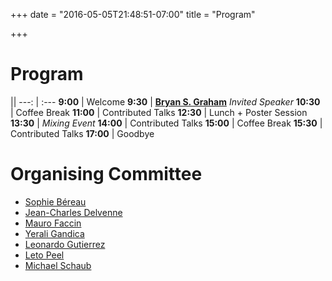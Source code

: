 +++
date = "2016-05-05T21:48:51-07:00"
title = "Program"

+++

# Program

||
---: | :---
**9:00**  | Welcome
**9:30**  | **[Bryan S. Graham][1]** *Invited Speaker*
**10:30** | Coffee Break
**11:00** | Contributed Talks
**12:30** | Lunch + Poster Session
**13:30** | *Mixing Event*
**14:00** | Contributed Talks
**15:00** | Coffee Break
**15:30** | Contributed Talks
**17:00** | Goodbye


[1]: http://bryangraham.github.io/econometrics/about/ "Graham home page"

# Organising Committee

- [Sophie Béreau](http://perso.uclouvain.be/sophie.bereau/presentation.html)
- [Jean-Charles Delvenne](http://perso.uclouvain.be/jean-charles.delvenne/)
- [Mauro Faccin](http://maurofaccin.bitbucket.org/)
- [Yerali Gandica](https://sites.google.com/site/ygandica/)
- [Leonardo Gutierrez](http://www.uclouvain.be/leonardo.gutierrez)
- [Leto Peel](https://piratepeel.github.io/)
- [Michael Schaub](http://michaelschaub.github.io/)
